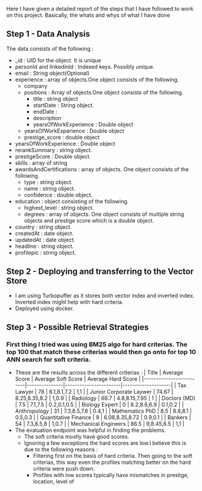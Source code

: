 Here I have given a detailed report of the steps that I have followed to work on this project. 
Basically, the whats and whys of what I have done 

## Step 1 - Data Analysis

The data consists of the following :
- _id : UID for the object. It is unique
- personId and linkedinId : Indexed keys. Possibly unique.
- email : String object(Optional)
- experience : array of objects.One object consists of the following.
    - company 
    - positions : Array of objects.One object consists of the following.
        - title : string object 
        - startDate : String object.
        - endDate : 
        - description
        - yearsOfWorkExperience : Double object
    - yearsOfWorkExperience : Double object
    - prestige_score : double object
- yearsOfWorkExperience : Double object
- rerankSummary : string object.
- prestigeScore : Double object.
- skills : array of string
- awardsAndCertifications : array of objects. One object consists of the following.
    - type : string object.
    - name : string object.
    - confidence : double object.
- education : object consisting of the following.
    - highest_level : string object.
    - degrees : array of objects. One object consists of multiple string objects and prestige score which is a double object.
- country : string object.
- createdAt : date object.
- updatedAt : date object.
- headline : string object.
- profilepic : string object.

## Step 2 - Deploying and transferring to the Vector Store

- I am using Turbopuffer as it stores both vector index and inverted index. Inverted index might help with hard criteria.
- Deployed using docker.

## Step 3 - Possible Retrieval Strategies
### First thing I tried was using BM25 algo for hard criterias. The top 100 that match these criterias would then go onto for top 10 ANN search for soft criteria.
- These are the results across the different criterias : 
 | Title                  | Average Score | Average Soft Score    | Average Hard Score |
|-------------------------|---------------|-----------------------|--------------------|
| Tax Lawyer              | 78            | 8.1,8.1,7.2           | 1,1                |
| Junior Corporate Laywer | 74.67         | 8.25,8.35,8.2         | 1,0.9              |
| Radiology               | 69.7          | 4.8,8.15,7.95         | 1                  |
| Doctors (MD)            | 7.5           | 7.1,7.5               | 0.2,0.1,0.5        |
| Biology Expert          | 0             | 8.2,8.8,6.9           | 0.1,0.2            | 
| Anthropology            | 31            | 7.3,8.5,7.6           | 0.4,1              |
| Mathematics PhD         | 8.5           | 8.8,8.1               | 0.5,0.3            |
| Quantitative Finance    | 9             | 6.08,8.35,8.72        | 0.9,0.1            |
| Bankers                 | 54            | 7.3,8.5,8             | 1,0.7              |
| Mechanical Engineers    | 86.5          | 9,8.45,8.5            | 1,1                |
- The evaluation endpoint was helpful in finding the problems.
    - The soft criteria mostly have good scores.
    - Ignoring a few exceptions the hard scores are low.I believe this is due to the following reasons :
        - Filtering first on the basis of hard criteria. Then going to the soft criterias, this way even the profiles matching better on the hard criteria were push down.
        - Profiles with low scores typically have mismatches in prestige, location, level of 


